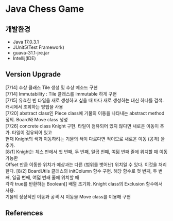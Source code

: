 # Java Chess Game 

## 개발환경

- Java 17.0.3.1   
- JUnit5(Test Framework)
- guava-31.1-jre.jar  
- Intellij(IDE)

## Version Upgrade

[7/14] 추상 클래스 Tile 생성 및 추상 메소드 구현  
[7/14] Immutability : Tile 클래스를 immutable 하게 구현  
[7/15] 유효한 빈 타일을 새로 생성하고 싶을 때 마다 새로 생성하는 대신 하나를 검색.
캐시에서 조회하는 방법을 사용     
[7/20] abstract class인 Piece class에 기물의 이동을 나타내는 abstract method 정의.
Board와 Move class 생성  
[7/26] concrete class Knight 구현. 타일이 점유되어 있지 않다면 새로운 이동이 추가. 타일이 점유되어 있고  
현재 Knight의 색과 이동하려는 기물의 색이 다르다면 적이므로 새로운 이동 (공격) 을 추가.  
[8/1] Knight는 체스 판에서 첫 번째, 두 번째, 일곱 번째, 여덟 번째 줄에 위치할 때 이동 가능한  
Offset 만큼 이동한 위치가 예상과는 다른 (범위를 벗어난) 위치일 수 있다. 이것을 처리한다.
[8/2] BoardUtils 클래스의 initColumn 함수 구현. 해당 함수로 첫 번째, 두 번째, 일곱 번째, 여덟 번째 줄에 위치할 때  
각각 true를 반환하는 Boolean[] 배열 초기화. Knight class의 Exclusion 함수에서 사용.  
기물의 정상적인 이동과 공격 시 이동을 Move class를 이용해 구현


## References







 